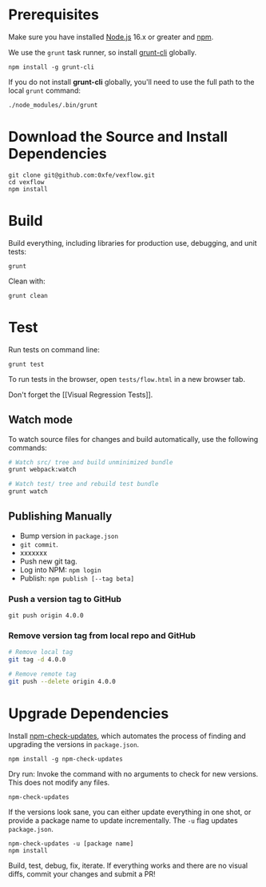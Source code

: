 # Prerequisites

Make sure you have installed [Node.js](https://nodejs.org/) 16.x or greater and [npm](https://docs.npmjs.com/cli/v7/configuring-npm/install#using-a-node-version-manager-to-install-nodejs-and-npm).

We use the `grunt` task runner, so install [grunt-cli](https://www.npmjs.com/package/grunt-cli) globally.

    npm install -g grunt-cli

If you do not install **grunt-cli** globally, you'll need to use the full path to the local `grunt` command:

    ./node_modules/.bin/grunt

# Download the Source and Install Dependencies

```
git clone git@github.com:0xfe/vexflow.git
cd vexflow
npm install
```

# Build

Build everything, including libraries for production use, debugging, and unit tests:

    grunt

Clean with:

    grunt clean

# Test

Run tests on command line:

    grunt test

To run tests in the browser, open `tests/flow.html` in a new browser tab.

Don't forget the [[Visual Regression Tests]].

## Watch mode

To watch source files for changes and build automatically, use the following commands:

```sh
# Watch src/ tree and build unminimized bundle
grunt webpack:watch

# Watch test/ tree and rebuild test bundle
grunt watch
```

## Publishing Manually

-   Bump version in `package.json`
-   `git commit`.
-   xxxxxxx
-   Push new git tag.
-   Log into NPM: `npm login`
-   Publish: `npm publish [--tag beta]`

### Push a version tag to GitHub

    git push origin 4.0.0

### Remove version tag from local repo and GitHub

```sh
# Remove local tag
git tag -d 4.0.0

# Remove remote tag
git push --delete origin 4.0.0
```

# Upgrade Dependencies

Install [npm-check-updates](https://www.npmjs.com/package/npm-check-updates), which automates the process of finding and upgrading the versions in `package.json`.

    npm install -g npm-check-updates

Dry run: Invoke the command with no arguments to check for new versions. This does not modify any files.

    npm-check-updates

If the versions look sane, you can either update everything in one shot, or provide a package name to update incrementally. The `-u` flag updates `package.json`.

    npm-check-updates -u [package name]
    npm install

Build, test, debug, fix, iterate. If everything works and there are no visual diffs, commit your changes and submit a PR!
